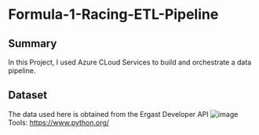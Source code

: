 # Formula-1-Racing-ETL-Pipeline
## Summary
In this Project, I used Azure CLoud Services to build and orchestrate a data pipeline.
## Dataset
The data used here is obtained from the Ergast Developer API
![image](https://github.com/user-attachments/assets/a8ae5326-1f0e-4bc7-8bfc-24a256c4956c)
Tools:
https://www.python.org/


